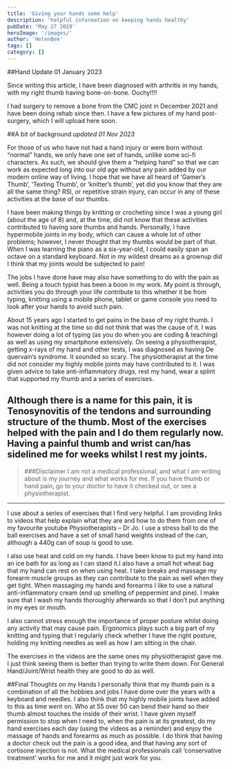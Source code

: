 ```yaml
---
title: 'Giving your hands some help'
description: 'helpful information on keeping hands healthy'
pubDate: 'May 27 2019'
heroImage: '/images/'
author: 'HelenBee'
tags: []
category: []
---
```



##Hand Update
01 January 2023

Since writing this article, I have been diagnosed with arthritis in my hands, with my right thumb having bone-on-bone. Ouchy!!!!

I had surgery to remove a bone from the CMC joint in December 2021 and have been doing rehab since then. I have a few pictures of my hand post-surgery, which I will upload here soon.

##A bit of background
*updated 01 Nov 2023*

For those of us who have not had a hand injury or were born without “normal” hands, we only have one set of hands, unlike some sci-fi characters. As such, we should give them a “helping hand” so that we can work as expected long into our old age without any pain added by our modern online way of living. I hope that we have all heard of ‘Gamer’s Thumb’, ‘Texting Thumb’, or ‘knitter’s thumb’, yet did you know that they are all the same thing? RSI, or repetitive strain injury, can occur in any of these activities at the base of our thumbs.

I have been making things by knitting or crocheting since I was a young girl (about the age of 8) and, at the time, did not know that these activities contributed to having sore thumbs and hands. Personally, I have hypermobile joints in my body, which can cause a whole lot of other problems; however, I never thought that my thumbs would be part of that. When I was learning the piano as a six-year-old, I could easily span an octave on a standard keyboard. Not in my wildest dreams as a grownup did I think that my joints would be subjected to pain!

The jobs I have done have may also have something to do with the pain as well. Being a touch typist has been a boon in my work. My point is through, activities you do through your life contribute to this whether it be from typing, knitting using a mobile phone, tablet or game console you need to look after your hands to avoid such pain.

About 15 years ago I started to get pains in the base of my right thumb. I was not knitting at the time so did not think that was the cause of it. I was however doing a lot of typing (as you do when you are coding & teaching) as well as using my smartphone extensively. On seeing a physiotherapist, getting x-rays of my hand and other tests, I was diagnosed as having De quervain’s syndrome.  It sounded so scary. The physiotherapist at the time did not consider my highly mobile joints may have contributed to it. I was given advice to take anti-inflammatory drugs, rest my hand, wear a splint that supported my thumb and a series of exercises.

Although there is a name for this pain, it is Tenosynovitis of the tendons and surrounding structure of the thumb. Most of the exercises helped with the pain and I do them regularly now. Having a painful thumb and wrist can/has sidelined me for weeks whilst I rest my joints.
---
>###Disclaimer
>I am not a medical professional, and what I am writing about is my journey and what works for me. If you have thumb or hand pain, go to your doctor to have it checked out, or see a physiotherapist.
---
I use about a series of exercises that I find very helpful. I am providing links to videos that help explain what they are and how to do them from one of my favourite youtube Physiotherapists – Dr Jo. I use a stress ball to do the ball exercises and have a set of small hand weights instead of the can, although a 440g can of soup is good to use. 

I also use heat and cold on my hands. I have been know to put my hand into an ice bath for as long as I can stand it.I also have a small hot wheat bag that my hand can rest on when using heat. I take breaks and massage my forearm muscle groups as they can contribute to the pain as well when they get tight. When massaging my hands and forearms I like to use a natural anti-inflammatory cream (end up smelling of peppermint and pine). I make sure that I wash my hands thoroughly afterwards so that I don’t put anything in my eyes or mouth.

I also cannot stress enough the importance of proper posture whilst doing any activity that may cause pain. Ergonomics plays such a big part of my knitting and typing that I regularly check whether I have the right posture, holding my knitting needles as well as how I am sitting in the chair.

The exercises in the videos are the same ones my physiotherapist gave me. I just think seeing them is better than trying to write them down. For General Hand/Joint/Wrist health they are good to do as well.


##Final Thoughts on my Hands
I personally think that my thumb pain is a combination of all the hobbies and jobs I have done over the years with a keyboard and needles. I also think that my highly mobile joints have added to this as time went on. Who at 55 over 50 can bend their hand so their thumb almost touches the inside of their wrist.
I have given myself permission to stop when I need to, when the pain is at its greatest, do my hand exercises each day (using the videos as a reminder) and enjoy the massage of hands and forearms as much as possible.
I do think that having a doctor check out the pain is a good idea, and that having any sort of cortisone injection is not. What the medical professionals call ‘conservative treatment’ works for me and it might just work for you.